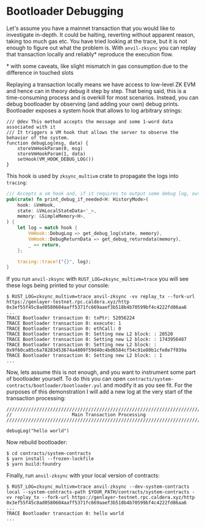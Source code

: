 # Bootloader Debugging

Let's assume you have a mainnet transaction that you would like to investigate in-depth. It could be halting, reverting without apparent reason, taking too much gas etc. You have tried looking at the trace, but it is not enough to figure out what the problem is. With `anvil-zksync` you can replay that transaction locally and reliably* reproduce the execution flow.

\* with some caveats, like slight mismatch in gas consumption due to the difference in touched slots  

Replaying a transaction locally means we have access to low-level ZK EVM and hence can in theory debug it step by step. That being said, this is a time-consuming process and is overkill for most scenarios. Instead, you can debug bootloader by observing (and adding your own) debug prints. Bootloader exposes a system hook that allows to log arbitrary strings:

```
/// @dev This method accepts the message and some 1-word data associated with it
/// It triggers a VM hook that allows the server to observe the behavior of the system.
function debugLog(msg, data) {
    storeVmHookParam(0, msg)
    storeVmHookParam(1, data)
    setHook(VM_HOOK_DEBUG_LOG())
}
```

This hook is used by `zksync_multivm` crate to propagate the logs into `tracing`:

```rust
/// Accepts a vm hook and, if it requires to output some debug log, outputs it.
pub(crate) fn print_debug_if_needed<H: HistoryMode>(
    hook: &VmHook,
    state: &VmLocalStateData<'_>,
    memory: &SimpleMemory<H>,
) {
    let log = match hook {
        VmHook::DebugLog => get_debug_log(state, memory),
        VmHook::DebugReturnData => get_debug_returndata(memory),
        _ => return,
    };

    tracing::trace!("{}", log);
}
```

If you run `anvil-zksync` with `RUST_LOG=zksync_multivm=trace` you will see these logs being printed to your console:

```
$ RUST_LOG=zksync_multivm=trace anvil-zksync -vv replay_tx --fork-url https://genlayer-testnet.rpc.caldera.xyz/http 0x3ef55f45c8ad0580604aaff5371fc669aaef3b518b4b70599bf4c4222fd86aa6
...
TRACE Bootloader transaction 0: txPtr: 52056224
TRACE Bootloader transaction 0: execute: 1
TRACE Bootloader transaction 0: ethCall: 0
TRACE Bootloader transaction 0: Setting new L2 block: : 20520
TRACE Bootloader transaction 0: Setting new L2 block: : 1743956487
TRACE Bootloader transaction 0: Setting new L2 block: : 0x9f60ca85c6a78283453674a4809f59d40c4bd6584cf54c91e80b1cfe8e7f039a
TRACE Bootloader transaction 0: Setting new L2 block: : 1
...
```

Now, lets assume this is not enough, and you want to instrument some part of bootloader yourself. To do this you can open `contracts/system-contracts/bootloader/bootloader.yul` and modify it as you see fit. For the purposes of this demonstration I will add a new log at the very start of the transaction processing:

```
////////////////////////////////////////////////////////////////////////////
//                      Main Transaction Processing
////////////////////////////////////////////////////////////////////////////

debugLog("hello world")
```

Now rebuild bootloader:

```
$ cd contracts/system-contracts
$ yarn install --frozen-lockfile
$ yarn build:foundry
```

Finally, run `anvil-zksync` with your local version of contracts: 

```
$ RUST_LOG=zksync_multivm=trace anvil-zksync --dev-system-contracts local --system-contracts-path $YOUR_PATH/contracts/system-contracts -vv replay_tx --fork-url https://genlayer-testnet.rpc.caldera.xyz/http 0x3ef55f45c8ad0580604aaff5371fc669aaef3b518b4b70599bf4c4222fd86aa6
...
TRACE Bootloader transaction 0: hello world
...
```
